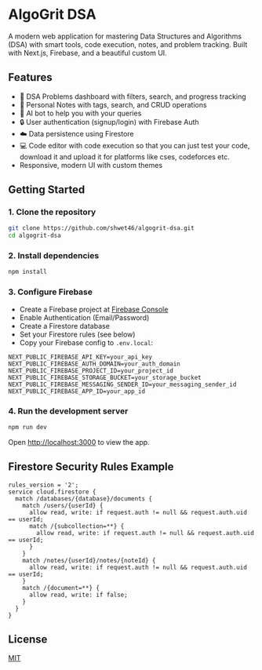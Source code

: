 # AlgoGrit DSA

A modern web application for mastering Data Structures and Algorithms (DSA) with smart tools, code execution, notes, and problem tracking. Built with Next.js, Firebase, and a beautiful custom UI.

## Features

- 🚀 DSA Problems dashboard with filters, search, and progress tracking
- 📝 Personal Notes with tags, search, and CRUD operations
- 🤖 AI bot to help you with your queries
- 🔒 User authentication (signup/login) with Firebase Auth
- ☁️ Data persistence using Firestore
- 💻 Code editor with code execution so that you can just test your code, download it and upload it for platforms like cses, codeforces etc.
- Responsive, modern UI with custom themes

## Getting Started

### 1. Clone the repository
```bash
git clone https://github.com/shwet46/algogrit-dsa.git
cd algogrit-dsa
```

### 2. Install dependencies
```bash
npm install
```

### 3. Configure Firebase
- Create a Firebase project at [Firebase Console](https://console.firebase.google.com/)
- Enable Authentication (Email/Password)
- Create a Firestore database
- Set your Firestore rules (see below)
- Copy your Firebase config to `.env.local`:

```
NEXT_PUBLIC_FIREBASE_API_KEY=your_api_key
NEXT_PUBLIC_FIREBASE_AUTH_DOMAIN=your_auth_domain
NEXT_PUBLIC_FIREBASE_PROJECT_ID=your_project_id
NEXT_PUBLIC_FIREBASE_STORAGE_BUCKET=your_storage_bucket
NEXT_PUBLIC_FIREBASE_MESSAGING_SENDER_ID=your_messaging_sender_id
NEXT_PUBLIC_FIREBASE_APP_ID=your_app_id
```

### 4. Run the development server
```bash
npm run dev
```

Open [http://localhost:3000](http://localhost:3000) to view the app.

## Firestore Security Rules Example
```
rules_version = '2';
service cloud.firestore {
  match /databases/{database}/documents {
    match /users/{userId} {
      allow read, write: if request.auth != null && request.auth.uid == userId;
      match /{subcollection=**} {
        allow read, write: if request.auth != null && request.auth.uid == userId;
      }
    }
    match /notes/{userId}/notes/{noteId} {
      allow read, write: if request.auth != null && request.auth.uid == userId;
    }
    match /{document=**} {
      allow read, write: if false;
    }
  }
}
```

## License
[MIT](LICENSE)